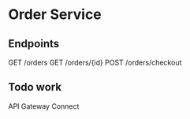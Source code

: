 # Order Service

## Endpoints

GET /orders
GET /orders/{id}
POST /orders/checkout

## Todo work

API Gateway Connect
